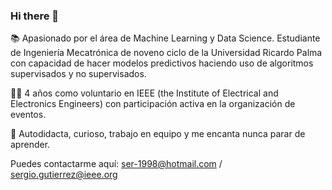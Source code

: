 ### Hi there 👋


📚 Apasionado por el área de Machine Learning y Data Science. Estudiante de Ingeniería Mecatrónica de noveno ciclo de la Universidad Ricardo Palma con capacidad de hacer modelos predictivos haciendo uso de algoritmos supervisados y no supervisados.

✋🏼 4 años como voluntario en IEEE (the Institute of Electrical and Electronics Engineers) con participación activa en la organización de eventos.

🔵 Autodidacta, curioso, trabajo en equipo y me encanta nunca parar de aprender.

Puedes contactarme aquí:
ser-1998@hotmail.com / sergio.gutierrez@ieee.org
